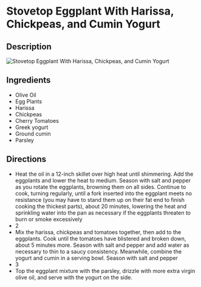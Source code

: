 # Stovetop Eggplant With Harissa, Chickpeas, and Cumin Yogurt

## Description
![Stovetop Eggplant With Harissa, Chickpeas, and Cumin Yogurt](https://www.themealdb.com/images/media/meals/yqwtvu1487426027.jpg "Stovetop Eggplant With Harissa, Chickpeas, and Cumin Yogurt")

## Ingredients
- Olive Oil
- Egg Plants
- Harissa
- Chickpeas
- Cherry Tomatoes
- Greek yogurt
- Ground cumin
- Parsley

## Directions
- Heat the oil in a 12-inch skillet over high heat until shimmering. Add the eggplants and lower the heat to medium. Season with salt and pepper as you rotate the eggplants, browning them on all sides. Continue to cook, turning regularly, until a fork inserted into the eggplant meets no resistance (you may have to stand them up on their fat end to finish cooking the thickest parts), about 20 minutes, lowering the heat and sprinkling water into the pan as necessary if the eggplants threaten to burn or smoke excessively
- 2
- Mix the harissa, chickpeas and tomatoes together, then add to the eggplants. Cook until the tomatoes have blistered and broken down, about 5 minutes more. Season with salt and pepper and add water as necessary to thin to a saucy consistency. Meanwhile, combine the yogurt and cumin in a serving bowl. Season with salt and pepper
- 3
- Top the eggplant mixture with the parsley, drizzle with more extra virgin olive oil, and serve with the yogurt on the side.
